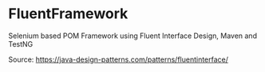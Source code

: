 # FluentFramework
Selenium based POM Framework using Fluent Interface Design, Maven and TestNG

Source: https://java-design-patterns.com/patterns/fluentinterface/
